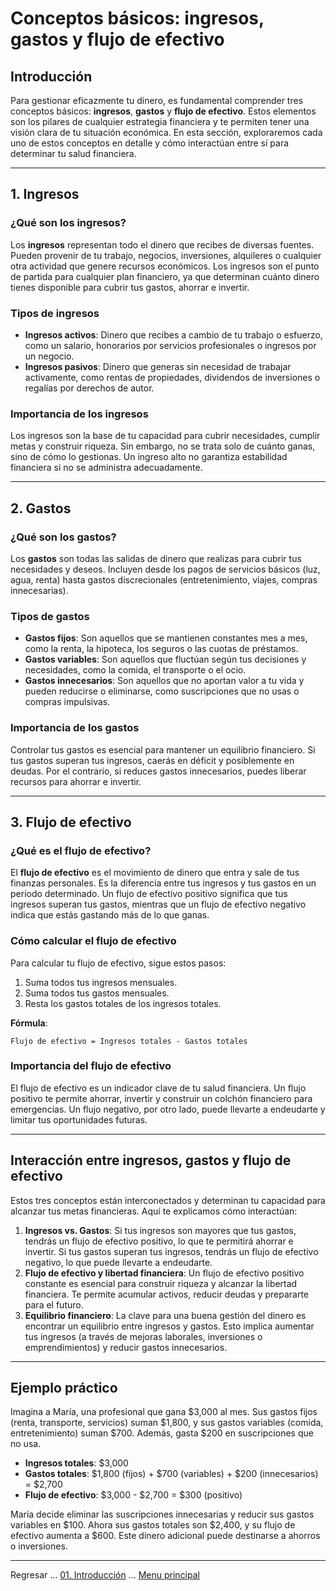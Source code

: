 # Conceptos básicos: ingresos, gastos y flujo de efectivo

## Introducción

Para gestionar eficazmente tu dinero, es fundamental comprender tres conceptos básicos: **ingresos**, **gastos** y **flujo de efectivo**. Estos elementos son los pilares de cualquier estrategia financiera y te permiten tener una visión clara de tu situación económica. En esta sección, exploraremos cada uno de estos conceptos en detalle y cómo interactúan entre sí para determinar tu salud financiera.

---

## 1. Ingresos

### ¿Qué son los ingresos?

Los **ingresos** representan todo el dinero que recibes de diversas fuentes. Pueden provenir de tu trabajo, negocios, inversiones, alquileres o cualquier otra actividad que genere recursos económicos. Los ingresos son el punto de partida para cualquier plan financiero, ya que determinan cuánto dinero tienes disponible para cubrir tus gastos, ahorrar e invertir.

### Tipos de ingresos

- **Ingresos activos**: Dinero que recibes a cambio de tu trabajo o esfuerzo, como un salario, honorarios por servicios profesionales o ingresos por un negocio.  
- **Ingresos pasivos**: Dinero que generas sin necesidad de trabajar activamente, como rentas de propiedades, dividendos de inversiones o regalías por derechos de autor.  

### Importancia de los ingresos

Los ingresos son la base de tu capacidad para cubrir necesidades, cumplir metas y construir riqueza. Sin embargo, no se trata solo de cuánto ganas, sino de cómo lo gestionas. Un ingreso alto no garantiza estabilidad financiera si no se administra adecuadamente.

---

## 2. Gastos

### ¿Qué son los gastos?

Los **gastos** son todas las salidas de dinero que realizas para cubrir tus necesidades y deseos. Incluyen desde los pagos de servicios básicos (luz, agua, renta) hasta gastos discrecionales (entretenimiento, viajes, compras innecesarias).

### Tipos de gastos

- **Gastos fijos**: Son aquellos que se mantienen constantes mes a mes, como la renta, la hipoteca, los seguros o las cuotas de préstamos.  
- **Gastos variables**: Son aquellos que fluctúan según tus decisiones y necesidades, como la comida, el transporte o el ocio.  
- **Gastos innecesarios**: Son aquellos que no aportan valor a tu vida y pueden reducirse o eliminarse, como suscripciones que no usas o compras impulsivas.  

### Importancia de los gastos

Controlar tus gastos es esencial para mantener un equilibrio financiero. Si tus gastos superan tus ingresos, caerás en déficit y posiblemente en deudas. Por el contrario, si reduces gastos innecesarios, puedes liberar recursos para ahorrar e invertir.

---

## 3. Flujo de efectivo

### ¿Qué es el flujo de efectivo?

El **flujo de efectivo** es el movimiento de dinero que entra y sale de tus finanzas personales. Es la diferencia entre tus ingresos y tus gastos en un período determinado. Un flujo de efectivo positivo significa que tus ingresos superan tus gastos, mientras que un flujo de efectivo negativo indica que estás gastando más de lo que ganas.

### Cómo calcular el flujo de efectivo

Para calcular tu flujo de efectivo, sigue estos pasos:

1. Suma todos tus ingresos mensuales.  
2. Suma todos tus gastos mensuales.  
3. Resta los gastos totales de los ingresos totales.  

**Fórmula**:

```plaintext
Flujo de efectivo = Ingresos totales - Gastos totales
```

### Importancia del flujo de efectivo

El flujo de efectivo es un indicador clave de tu salud financiera. Un flujo positivo te permite ahorrar, invertir y construir un colchón financiero para emergencias. Un flujo negativo, por otro lado, puede llevarte a endeudarte y limitar tus oportunidades futuras.

---

## Interacción entre ingresos, gastos y flujo de efectivo

Estos tres conceptos están interconectados y determinan tu capacidad para alcanzar tus metas financieras. Aquí te explicamos cómo interactúan:

1. **Ingresos vs. Gastos**: Si tus ingresos son mayores que tus gastos, tendrás un flujo de efectivo positivo, lo que te permitirá ahorrar e invertir. Si tus gastos superan tus ingresos, tendrás un flujo de efectivo negativo, lo que puede llevarte a endeudarte.  
2. **Flujo de efectivo y libertad financiera**: Un flujo de efectivo positivo constante es esencial para construir riqueza y alcanzar la libertad financiera. Te permite acumular activos, reducir deudas y prepararte para el futuro.  
3. **Equilibrio financiero**: La clave para una buena gestión del dinero es encontrar un equilibrio entre ingresos y gastos. Esto implica aumentar tus ingresos (a través de mejoras laborales, inversiones o emprendimientos) y reducir gastos innecesarios.

---

## Ejemplo práctico

Imagina a María, una profesional que gana $3,000 al mes. Sus gastos fijos (renta, transporte, servicios) suman $1,800, y sus gastos variables (comida, entretenimiento) suman $700. Además, gasta $200 en suscripciones que no usa.  

- **Ingresos totales**: $3,000  
- **Gastos totales**: $1,800 (fijos) + $700 (variables) + $200 (innecesarios) = $2,700  
- **Flujo de efectivo**: $3,000 - $2,700 = $300 (positivo)  

María decide eliminar las suscripciones innecesarias y reducir sus gastos variables en $100. Ahora sus gastos totales son $2,400, y su flujo de efectivo aumenta a $600. Este dinero adicional puede destinarse a ahorros o inversiones.

---

Regresar ... [01. Introducción](../02-gestion-del-dinero.md) ... [Menu principal](../../SUMMARY.md)
